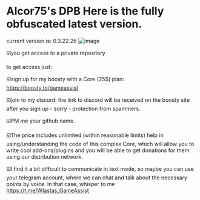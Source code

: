 # Alcor75's DPB  Here is the fully obfuscated latest version.
current version is: 0.3.22.26
![image](https://github.com/vlaskinarita/Alcor75-DPB-the-latest-version-is-fully-obfuscated/assets/120003563/b194f5ef-8e5c-4878-8d92-488139eb26cc)


☑️you get access to a private repository

to get access just:

☑️sign up for my boosty with a Core (25$) plan: https://boosty.to/gameassist

☑️join to my discord: the link to discord will be received on the boosty site after you sign up - sorry - protection from spammers.

☑️PM me your github name.

☑️The price includes unlimited (within reasonable limits) help in using/understanding the code of this complex Core,
which will allow you to write cool add-ons/plugins and you will be able to get donations for them using our distribution network.

☑️I find it a bit difficult to communicate in text mode, so maybe you can use your telegram account, where we can chat and talk about the necessary points by voice. In that case, whisper to me  https://t.me/Wlastas_GameAssist


